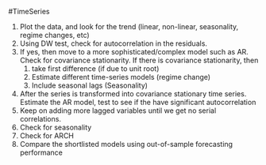 #TimeSeries 

1. Plot the data, and look for the trend (linear, non-linear, seasonality, regime changes, etc)
2. Using DW test, check for autocorrelation in the residuals. 
3. If yes, then move to a more sophisticated/complex model such as AR. Check for covariance stationarity. If there is covariance stationarity, then
	1. take first difference (if due to unit root)
	2. Estimate different time-series models (regime change)
	3. Include seasonal lags (Seasonality)
4. After the series is transformed into covariance stationary time series. Estimate the AR model, test to see if the have significant autocorrelation
5. Keep on adding more lagged variables until we get no serial correlations. 
6. Check for seasonality
7. Check for ARCH
8. Compare the shortlisted models using out-of-sample forecasting performance